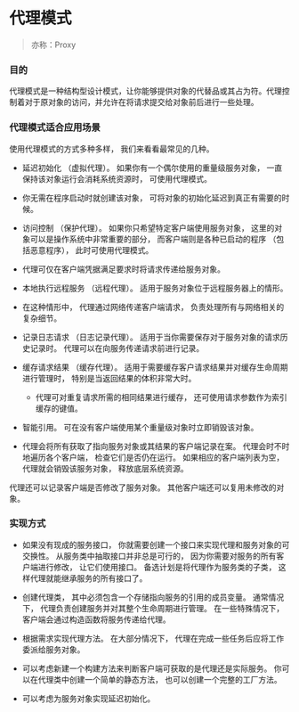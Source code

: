 # 代理模式
> 亦称：Proxy

### 目的
代理模式是一种结构型设计模式，让你能够提供对象的代替品或其占为符。代理控制着对于原对象的访问，并允许在将请求提交给对象前后进行一些处理。

### 代理模式适合应用场景
使用代理模式的方式多种多样， 我们来看看最常见的几种。

- 延迟初始化 （虚拟代理）。 如果你有一个偶尔使用的重量级服务对象， 一直保持该对象运行会消耗系统资源时， 可使用代理模式。

- 你无需在程序启动时就创建该对象， 可将对象的初始化延迟到真正有需要的时候。

- 访问控制 （保护代理）。 如果你只希望特定客户端使用服务对象， 这里的对象可以是操作系统中非常重要的部分， 而客户端则是各种已启动的程序 （包括恶意程序）， 此时可使用代理模式。

-  代理可仅在客户端凭据满足要求时将请求传递给服务对象。

-  本地执行远程服务 （远程代理）。 适用于服务对象位于远程服务器上的情形。

-  在这种情形中， 代理通过网络传递客户端请求， 负责处理所有与网络相关的复杂细节。

- 记录日志请求 （日志记录代理）。 适用于当你需要保存对于服务对象的请求历史记录时。 代理可以在向服务传递请求前进行记录。

-  缓存请求结果 （缓存代理）。 适用于需要缓存客户请求结果并对缓存生命周期进行管理时， 特别是当返回结果的体积非常大时。
    - 代理可对重复请求所需的相同结果进行缓存， 还可使用请求参数作为索引缓存的键值。
    
- 智能引用。 可在没有客户端使用某个重量级对象时立即销毁该对象。

- 代理会将所有获取了指向服务对象或其结果的客户端记录在案。 代理会时不时地遍历各个客户端， 检查它们是否仍在运行。 如果相应的客户端列表为空， 代理就会销毁该服务对象， 释放底层系统资源。

代理还可以记录客户端是否修改了服务对象。 其他客户端还可以复用未修改的对象。

### 实现方式

- 如果没有现成的服务接口， 你就需要创建一个接口来实现代理和服务对象的可交换性。 从服务类中抽取接口并非总是可行的， 因为你需要对服务的所有客户端进行修改， 让它们使用接口。 备选计划是将代理作为服务类的子类， 这样代理就能继承服务的所有接口了。

- 创建代理类， 其中必须包含一个存储指向服务的引用的成员变量。 通常情况下， 代理负责创建服务并对其整个生命周期进行管理。 在一些特殊情况下， 客户端会通过构造函数将服务传递给代理。

- 根据需求实现代理方法。 在大部分情况下， 代理在完成一些任务后应将工作委派给服务对象。

- 可以考虑新建一个构建方法来判断客户端可获取的是代理还是实际服务。 你可以在代理类中创建一个简单的静态方法， 也可以创建一个完整的工厂方法。

- 可以考虑为服务对象实现延迟初始化。